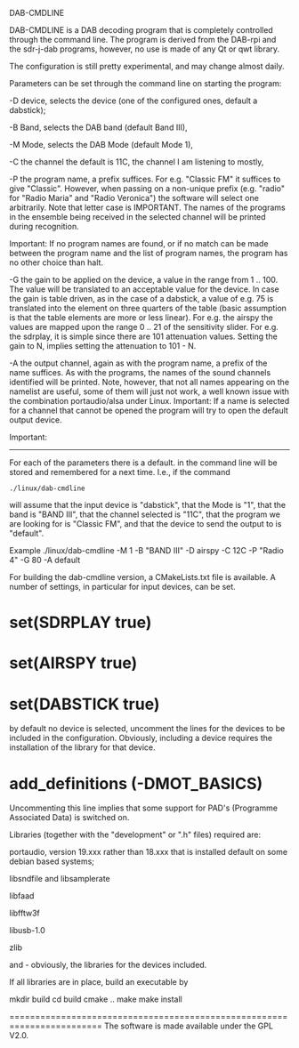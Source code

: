 
DAB-CMDLINE

DAB-CMDLINE is a DAB decoding program that is completely controlled
through the command line.
The program is derived from the DAB-rpi and the sdr-j-dab programs,
however, no use is made of any Qt or qwt library.

The configuration is still pretty experimental, and may change almost daily.

Parameters can be set through the command line on starting the program:

-D device, selects the device (one of the configured ones, default a dabstick);

-B Band, selects the DAB band (default Band III),

-M Mode, selects the DAB Mode (default Mode 1),

-C the channel the default is 11C, the channel I am listening to mostly,

-P the program name, a prefix suffices. For e.g. "Classic FM" it suffices to give "Classic". However, when passing on a non-unique prefix (e.g. "radio" for "Radio Maria" and "Radio Veronica") the software will select one arbitrarily. Note that letter case is IMPORTANT. The names of the programs in the ensemble being received in the selected channel will be printed during recognition.

Important: If no program names are found, or if no match can be made between the
program name and the list of program names, the program has no other choice than halt.

-G the gain to be applied on the device, a value in the range from 1 .. 100.
The value will be translated to an acceptable value for the device.
In case the gain is
table driven, as in the case of a dabstick, a value of e.g. 75 is translated
into the element on three quarters of the table (basic assumption is that the
table elements are more or less linear). For e.g. the airspy the values are mapped upon the range 0 .. 21 of the sensitivity slider.
For e.g. the sdrplay, it is simple since there are 101 attenuation values.
Setting the gain to N, implies setting the attenuation to 101 - N.

-A the output channel, again as with the program name, a prefix of the name suffices. As with the programs, the names of the sound channels identified will be printed. Note, however, that not all names appearing on the namelist are useful,
some of them will just not work, a well known  issue with the combination portaudio/alsa under Linux. 
Important: If a name is selected for a channel that cannot be opened the program will try to open the default output device.

Important:
_________

For each of the parameters there is a default.
in the command line will be stored and remembered for a next time.
I.e., if the command

	./linux/dab-cmdline
will assume that the input device is "dabstick", that the Mode is "1",
that the band is "BAND III", that the channel selected is "11C",
that the program we are looking for is "Classic FM", and that the
device to send the output to is "default".

Example
	./linux/dab-cmdline -M 1 -B "BAND III"  -D airspy -C 12C -P "Radio 4" -G 80 -A default
	

For building the dab-cmdline version, a CMakeLists.txt file is available.
A number of settings, in particular for input devices, can be set.

#	set(SDRPLAY true)
#	set(AIRSPY true)
#	set(DABSTICK true)

by default no device is selected, uncomment the lines for the devices
to be included in the configuration.
Obviously, including a device requires the installation of the library
for that device.

#	add_definitions (-DMOT_BASICS)

Uncommenting this line implies that some support for
PAD's (Programme Associated Data) is switched on.


Libraries (together with the "development" or ".h" files) required are:

portaudio, version 19.xxx rather than 18.xxx that is
installed default on some debian based systems;

libsndfile and  libsamplerate

libfaad

libfftw3f

libusb-1.0

zlib

and - obviously, the libraries for the devices included.

If all libraries are in place, build an executable by

mkdir build
cd build
cmake ..
make
make install

========================================================================
The software is made available under the GPL V2.0.

